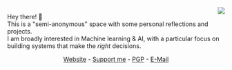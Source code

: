 <img align="right" src="https://github-readme-stats.vercel.app/api?username=DrWhiteNoise&hide_rank=true&include_all_commits=true&count_private=true&custom_title=GitHub%20Stats&theme=dark&title_color=58a6ff&icon_color=58a6ff&text_color=58a6ff&bg_color=0D1117&hide_border=true"/>

Hey there! 👋  
This is a "semi-anonymous" space with some personal reflections and projects.  
I am broadly interested in Machine learning & AI, with a particular focus on building systems that make the *right* decisions. 

<p align=center><a href="https://whitenoise.dev">Website</a> - <a href="https://whitenoise.dev/support">Support me</a> - <a href="https://gist.github.com/phibr0/aaeba5aaf86b67be31e8ca81f563362e">PGP</a> - <a href="mailto:contact0@wnd.anonaddy.com">E-Mail</a></p>
